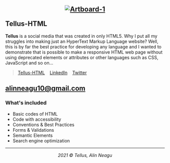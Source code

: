 ## <p align="center"><a href="https://alinneagu2004.github.io/Tellus-HTML/"><img src="https://i.ibb.co/G7b1LHz/Artboard-1.png" alt="Artboard-1" border="0"></a></p>Tellus-HTML

**Tellus** is a social media that was created in only HTML5. Why I put all my struggles into making just an HyperText Markup Language website? Well, this is by far the best practice for developing any language and I wanted to demonstrate that is possible to make a responsive HTML web page without using deprecated elements or attributes or other languages such as CSS, JavaScript and so on...

> <p><a href="https://alinneagu2004.github.io/Tellus-HTML/">Tellus-HTML</a>&nbsp;&nbsp;&nbsp;&nbsp;<a href="https://www.linkedin.com/in/alinneagu/">LinkedIn</a>&nbsp;&nbsp;&nbsp;&nbsp;<a href="https://twitter.com/AlinNeagu2004/">Twitter</a></p>
<a href="mailto:alinneagu10@gmail.com?">alinneagu10@gmail.com</a>
---

### What's included

+ Basic codes of HTML
+ Code with accessibility
+ Conventions & Best Practices
+ Forms & Validations
+ Semantic Elements
+ Search engine optimization

---

<p align="center"><em>2021 &copy; Tellus, Alin Neagu</em></p>

